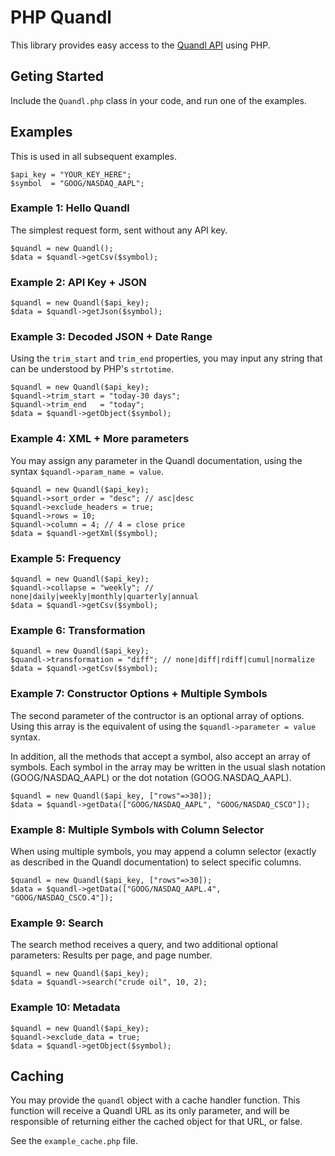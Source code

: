PHP Quandl
==========

This library provides easy access to the 
[Quandl API](https://www.quandl.com/help/api) 
using PHP.


Geting Started
--------------

Include the `Quandl.php` class in your code, and run one of 
the examples. 


Examples
--------

This is used in all subsequent examples.

	$api_key = "YOUR_KEY_HERE";
	$symbol  = "GOOG/NASDAQ_AAPL";

### Example 1: Hello Quandl

The simplest request form, sent without any API key.

	$quandl = new Quandl();
	$data = $quandl->getCsv($symbol);

### Example 2: API Key + JSON

	$quandl = new Quandl($api_key);
	$data = $quandl->getJson($symbol);

### Example 3: Decoded JSON + Date Range

Using the `trim_start` and `trim_end` properties, you may input any
string that can be understood by PHP's `strtotime`. 

	$quandl = new Quandl($api_key);
	$quandl->trim_start = "today-30 days";
	$quandl->trim_end   = "today";
	$data = $quandl->getObject($symbol);

### Example 4: XML + More parameters

You may assign any parameter in the Quandl documentation, using the 
syntax `$quandl->param_name = value`.

	$quandl = new Quandl($api_key);
	$quandl->sort_order = "desc"; // asc|desc
	$quandl->exclude_headers = true;
	$quandl->rows = 10;
	$quandl->column = 4; // 4 = close price
	$data = $quandl->getXml($symbol);

### Example 5: Frequency

	$quandl = new Quandl($api_key);
	$quandl->collapse = "weekly"; // none|daily|weekly|monthly|quarterly|annual
	$data = $quandl->getCsv($symbol);

### Example 6: Transformation

	$quandl = new Quandl($api_key);
	$quandl->transformation = "diff"; // none|diff|rdiff|cumul|normalize
	$data = $quandl->getCsv($symbol);

### Example 7: Constructor Options + Multiple Symbols

The second parameter of the contructor is an optional array of options.
Using this array is the equivalent of using the 
`$quandl->parameter = value` syntax.

In addition, all the methods that accept a symbol, also accept an array
of symbols. Each symbol in the array may be written in the usual 
slash notation (GOOG/NASDAQ_AAPL) or the dot notation (GOOG.NASDAQ_AAPL).

	$quandl = new Quandl($api_key, ["rows"=>30]);
	$data = $quandl->getData(["GOOG/NASDAQ_AAPL", "GOOG/NASDAQ_CSCO"]);

### Example 8: Multiple Symbols with Column Selector

When using multiple symbols, you may append a column selector (exactly
as described in the Quandl documentation) to select specific columns.

	$quandl = new Quandl($api_key, ["rows"=>30]);
	$data = $quandl->getData(["GOOG/NASDAQ_AAPL.4", "GOOG/NASDAQ_CSCO.4"]);

### Example 9: Search

The search method receives a query, and two additional optional 
parameters: Results per page, and page number.

	$quandl = new Quandl($api_key);
	$data = $quandl->search("crude oil", 10, 2);

### Example 10: Metadata

	$quandl = new Quandl($api_key);
	$quandl->exclude_data = true;
	$data = $quandl->getObject($symbol);


Caching
-------

You may provide the `quandl` object with a cache handler function.
This function will receive a Quandl URL as its only parameter, and 
will be responsible of returning either the cached object for that 
URL, or false.

See the `example_cache.php` file.